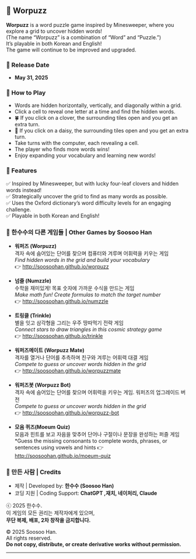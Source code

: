 ## 🧩 Worpuzz  

**Worpuzz** is a word puzzle game inspired by Minesweeper, where you explore a grid to uncover hidden words!  
(The name “Worpuzz” is a combination of “Word” and “Puzzle.”)  
It’s playable in both Korean and English!  
The game will continue to be improved and upgraded.  

### 📅 Release Date  
- **May 31, 2025**  

### 🔎 How to Play  
- Words are hidden horizontally, vertically, and diagonally within a grid.  
- Click a cell to reveal one letter at a time and find the hidden words.  
- 🍀 If you click on a clover, the surrounding tiles open and you get an extra turn.  
- 🌼 If you click on a daisy, the surrounding tiles open and you get an extra turn.  
- Take turns with the computer, each revealing a cell.  
- The player who finds more words wins!  
- Enjoy expanding your vocabulary and learning new words!

### 🎯 Features  
✅ Inspired by Minesweeper, but with lucky four-leaf clovers and hidden words instead!  
✅ Strategically uncover the grid to find as many words as possible.  
✅ Uses the Oxford dictionary’s word difficulty levels for an engaging challenge.  
✅ Playable in both Korean and English!

### 🧪 한수수의 다른 게임들 | Other Games by Soosoo Han

- **워퍼즈 (Worpuzz)**  
  격자 속에 숨어있는 단어를 찾으며 컴퓨터와 겨루며 어휘력을 키우는 게임  
  *Find hidden words in the grid and build your vocabulary*  
  👉 http://soosoohan.github.io/worpuzz

- **넘즐 (Numzzle)**  
  수학을 재미있게! 목표 숫자에 가까운 수식을 만드는 게임  
  *Make math fun! Create formulas to match the target number*  
  👉 http://soosoohan.github.io/numzzle

- **트링클 (Trinkle)**  
  별을 잇고 삼각형을 그리는 우주 땅따먹기 전략 게임  
  *Connect stars to draw triangles in this cosmic strategy game*  
  👉 http://soosoohan.github.io/trinkle

- **워퍼즈메이트 (Worpuzz Mate)**  
  격자를 열거나 단어를 추측하며 친구와 겨루는 어휘력 대결 게임  
  *Compete to guess or uncover words hidden in the grid*  
  👉 http://soosoohan.github.io/worpuzzmate

- **워퍼즈봇 (Worpuzz Bot)**  
  격자 속에 숨어있는 단어를 찾으며 어휘력을 키우는 게임. 워퍼즈의 업그레이드 버전  
  *Compete to guess or uncover words hidden in the grid*  
  👉 http://soosoohan.github.io/worpuzz-bot

- **모음 퀴즈(Moeum Quiz)**  
    모음과 힌트를 보고 자음을 맞추어 단어나 구절이나 문장을 완성하는 퍼즐 게임
  *Guess the missing consonants to complete words, phrases, or sentences using vowels and hints
  👉 http://soosoohan.github.io/moeum-quiz


### 👤 만든 사람 | Credits

- 제작 | Developed by: **한수수 (Soosoo Han)**  
- 코딩 지원 | Coding Support: **ChatGPT ,재치, 네이처리, Claude**

ⓒ 2025 한수수.  
이 게임의 모든 권리는 제작자에게 있으며,  
**무단 복제, 배포, 2차 창작을 금지합니다.**

© 2025 Soosoo Han.  
All rights reserved.  
**Do not copy, distribute, or create derivative works without permission.**

---

